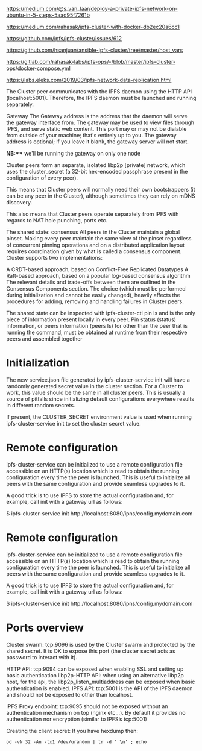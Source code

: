 https://medium.com/@s_van_laar/deploy-a-private-ipfs-network-on-ubuntu-in-5-steps-5aad95f7261b

https://medium.com/rahasak/ipfs-cluster-with-docker-db2ec20a6cc1

https://github.com/ipfs/ipfs-cluster/issues/612

https://github.com/hsanjuan/ansible-ipfs-cluster/tree/master/host_vars

https://gitlab.com/rahasak-labs/ipfs-ops/-/blob/master/ipfs-cluster-ops/docker-compose.yml

https://labs.eleks.com/2019/03/ipfs-network-data-replication.html

The Cluster peer communicates with the IPFS daemon using the HTTP API (localhost:5001). Therefore, the IPFS daemon must be launched and running separately.

Gateway
The Gateway address is the address that the daemon will serve the gateway interface from. The gateway may be used to view files through IPFS, and serve static web content. This port may or may not be dialable from outside of your machine; that's entirely up to you. The gateway address is optional; if you leave it blank, the gateway server will not start.

**NB:\*\*** we'll be running the gateway on only one node

Cluster peers form an separate, isolated libp2p [private] network, which uses the cluster_secret (a 32-bit hex-encoded passphrase present in the configuration of every peer).

This means that Cluster peers will normally need their own bootstrappers (it can be any peer in the Cluster), although sometimes they can rely on mDNS discovery.

This also means that Cluster peers operate separately from IPFS with regards to NAT hole punching, ports etc.

The shared state: consensus
All peers in the Cluster maintain a global pinset. Making every peer maintain the same view of the pinset regardless of concurrent pinning operations and on a distributed application layout requires coordination given by what is called a consensus component. Cluster supports two implementations:

A CRDT-based approach, based on Conflict-Free Replicated Datatypes
A Raft-based approach, based on a popular log-based consensus algorithm
The relevant details and trade-offs between them are outlined in the Consensus Components section. The choice (which must be performed during initialization and cannot be easily changed), heavily affects the procedures for adding, removing and handling failures in Cluster peers.

The shared state can be inspected with ipfs-cluster-ctl pin ls and is the only piece of information present locally in every peer. Pin status (status) information, or peers information (peers ls) for other than the peer that is running the command, must be obtained at runtime from their respective peers and assembled together

# Initialization

The new service.json file generated by ipfs-cluster-service init will have a randomly generated secret value in the cluster section. For a Cluster to work, this value should be the same in all cluster peers. This is usually a source of pitfalls since initializing default configurations everywhere results in different random secrets.

If present, the CLUSTER_SECRET environment value is used when running ipfs-cluster-service init to set the cluster secret value.

# Remote configuration

ipfs-cluster-service can be initialized to use a remote configuration file accessible on an HTTP(s) location which is read to obtain the running configuration every time the peer is launched. This is useful to initialize all peers with the same configuration and provide seamless upgrades to it.

A good trick is to use IPFS to store the actual configuration and, for example, call init with a gateway url as follows:

$ ipfs-cluster-service init http://localhost:8080/ipns/config.mydomain.com

# Remote configuration

ipfs-cluster-service can be initialized to use a remote configuration file accessible on an HTTP(s) location which is read to obtain the running configuration every time the peer is launched. This is useful to initialize all peers with the same configuration and provide seamless upgrades to it.

A good trick is to use IPFS to store the actual configuration and, for example, call init with a gateway url as follows:

$ ipfs-cluster-service init http://localhost:8080/ipns/config.mydomain.com

# Ports overview

Cluster swarm: tcp:9096 is used by the Cluster swarm and protected by the shared secret. It is OK to expose this port (the cluster secret acts as password to interact with it).

HTTP API: tcp:9094 can be exposed when enabling SSL and setting up basic authentication
libp2p-HTTP API: when using an alternative libp2p host, for the api, the libp2p_listen_multiaddress can be exposed when basic authentication is enabled.
IPFS API: tcp:5001 is the API of the IPFS daemon and should not be exposed to other than localhost.

IPFS Proxy endpoint: tcp:9095 should not be exposed without an authentication mechanism on top (nginx etc…). By default it provides no authentication nor encryption (similar to IPFS’s tcp:5001)

Creating the client secret:
If you have hexdump then:

`od -vN 32 -An -tx1 /dev/urandom | tr -d ' \n' ; echo`
